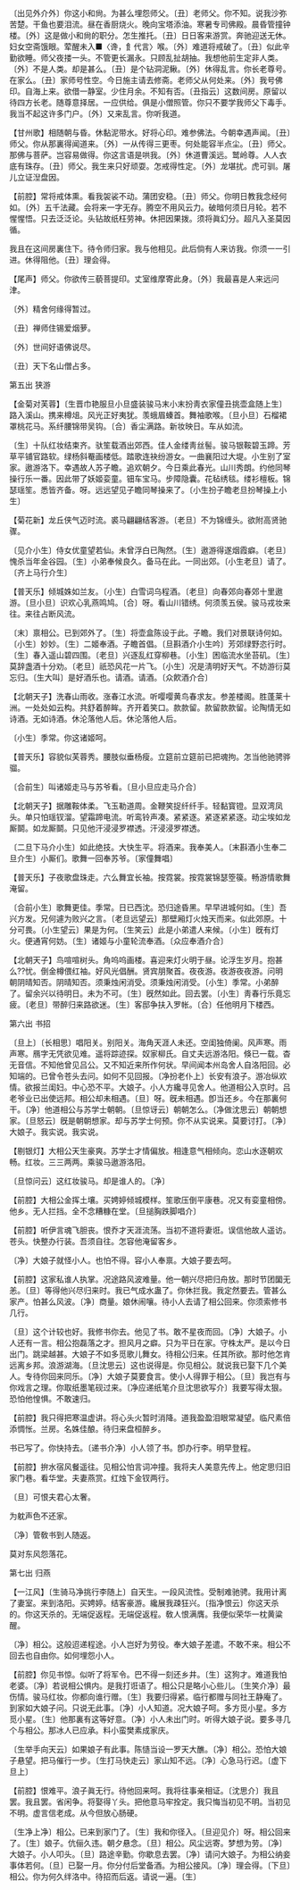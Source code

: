 <!-- { "loadSidebar": true } -->
〔出见外介外〕你这小和尙。为甚么埋怨师父。〔丑〕老师父。你不知。说我沙弥苦楚。干鱼也要泪流。昼在香厨烧火。晚向宝塔添油。寒暑专司佛殿。晨昏管撞钟楼。〔外〕这是做小和尙的职分。怎生推托。〔丑〕日日客来游赏。奔驰迎送无休。妇女空斋饿眼。荤醒未入■〈谗，飠代言〉喉。〔外〕难道将戒破了。〔丑〕似此辛勤欲睡。师父夜搂一头。不管更长漏永。只顾乱扯胡抽。我想他前生定非人类。〔外〕不是人类。却是甚么。〔丑〕是个钻洞泥鳅。〔外〕休得乱言。你长老尊号。在家么。〔丑〕家师号性空。今日施主请去修斋。老师父从何处来。〔外〕我号佛印。自海上来。欲借一静室。少住月余。不知有否。〔丑指云〕这数间房。原留以待四方长老。随尊意择居。一应供给。俱是小僧照管。你只不要学我师父下毒手。我当不起这许多门户。〔外〕又来乱言。你听我道。 

【甘州歌】相随朝与昏。休黏泥带水。好将心印。难参佛法。今朝幸遇声闻。〔丑〕师父。你从那裏得闻道来。〔外〕一从传得三更枣。何处能容半点尘。〔丑〕师父。那佛与菩萨。岂容易做得。你这言语是哄我。〔外〕休道曹溪远。鹫岭尊。人人衣底有珠存。〔丑〕师父。我生来只好顽耍。怎戒得性定。〔外〕龙堪扰。虎可驯。屠儿立证湼盘因。

【前腔】常将戒体熏。看我袈裟不动。蒲团安稳。〔丑〕师父。你明日教我念经何如。〔外〕五千法藏。会将来一字无存。腾空不用风云力。破暗何须日月轮。若不惺惺悟。只去泛泛论。头钻故纸枉劳神。休把因果拨。须将眞幻分。超凡入圣莫因循。

我且在这间房裏住下。待令师归家。我与他相见。此后倘有人来访我。你须一一引进。休得阻他。〔丑〕理会得。 

【尾声】师父。你欲传三藐菩提印。丈室维摩寄此身。〔外〕我最喜是人来远问津。

〔外〕精舍何缘得暂过。

〔丑〕禅师住锡爱烟萝。

〔外〕世间好语佛说尽。

〔丑〕天下名山僧占多。 

第五出
狭游

【金菊对芙蓉】〔生晋巾艳服旦小旦盛装骏马末小末扮靑衣家僮丑挑壶盒随上生〕路入溪山。携来樽俎。风光正好夷犹。羡蛾眉螓首。舞袖歌喉。〔旦小旦〕石榴裙罩桃花马。系纤腰锦带吴钩。〔合〕香尘满路。新妆映日。车从如流。

〔生〕十队红妆结束齐。驮笙载酒出郊西。佳人金缕靑丝髻。骏马银鞍碧玉蹄。芳草平铺官路软。绿杨斜罨画楼低。踏歌连袂纷游女。一曲襄阳过大堤。小生别了室家。遨游洛下。幸遇故人苏子瞻。追欢朝夕。今日乘此春光。山川秀朗。约他同琴操行乐一番。因此带了妖姬娈童。钿车宝马。步障隐囊。花毡绣毯。缕衫檀板。锦瑟瑶笙。悉皆齐备。呀。远远望见子瞻同琴操来了。〔小生扮子瞻老旦扮琴操上小生〕 

【菊花新】龙丘侠气迈时流。裘马翩翩结客游。〔老旦〕不为锦缠头。欲附高贤驰骤。

〔见介小生〕侍女优童望若仙。未曾浮白已陶然。〔生〕遨游得遂烟霞癖。〔老旦〕愧杀当年金谷园。〔生〕小弟奉候良久。备马在此。一同出郊。〔小生老旦〕请了。〔齐上马行介生〕 

【普天乐】倾城姝如兰友。〔小生〕白雪词乌程酒。〔老旦〕向春郊向春郊十里遨游。〔旦小旦〕识欢心乳燕鸣鸠。〔合〕呀。看山川错绣。何须羡五侯。骏马戎妆来往。来往占断风流。

〔末〕禀相公。已到郊外了。〔生〕将壶盒陈设于此。子瞻。我们对景联诗何如。〔小生〕妙妙。〔生〕二姬奉酒。子瞻首倡。〔旦斟酒介小生吟〕芳郊绿野恣行时。〔生〕春入遥山碧四围。〔老旦〕兴逐乱红穿柳巷。〔小生〕困临流水坐苔矶。〔生〕莫辞盏酒十分劝。〔老旦〕祇恐风花一片飞。〔小生〕况是淸明好天气。不妨游衍莫忘归。〔生大叫〕是好酒乐也。请酒。请酒。〔众飮酒介合〕 

【北朝天子】洗春山雨收。涨春江水流。听嘤嘤黄鸟春求友。参差楼阁。胜蓬莱十洲。一处处如云构。共舒着醉眸。齐开着笑口。款款留。款留款款留。论陶情无如诗酒。无如诗酒。休沦落他人后。休沦落他人后。

〔小生〕季常。你这诸姬呵。 

【普天乐】容貌似芙蓉秀。腰肢似垂杨瘦。立筵前立筵前已把魂拘。怎当他驰骋骅骝。

〔合前生〕叫诸姬走马与苏爷看。〔旦小旦应走马介合〕 

【北朝天子】据雕鞍体柔。飞玉勒道周。金鞭笑捉纤纤手。轻黏寳镫。显双湾凤头。单只怕瑶钗溜。望霜蹄电流。听鸾铃声凑。紧紧逐。紧逐紧紧逐。动尘埃如龙厮鬬。如龙厮鬬。只见他汗浸浸罗襟透。汗浸浸罗襟透。

〔二旦下马介小生〕如此绝技。大快生平。将酒来。我奉美人。〔末斟酒小生奉二旦介生〕小厮们。歌舞一回奉苏爷。〔家僮舞唱〕 

【普天乐】子夜歌盘珠走。六么舞宜长袖。按霓裳。按霓裳锦瑟箜篌。畅游情歌舞淹留。

〔合前小生〕歌舞更佳。季常。日已西沈。恐归途昏黑。早早进城何如。〔生〕吾兴方发。兄何遽为败兴之言。〔老旦远望云〕那壁厢灯火烛天而来。似此郊原。十分可畏。〔小生望云〕果是为何。〔生笑云〕此是小弟遣人来候。〔小生〕旣有灯火。便通宵何妨。〔生〕诸姬与小童轮流奉酒。〔众应奉酒介合〕 

【北朝天子】鸟喧喧树头。角呜呜画楼。喜迎来灯火明于昼。论浮生岁月。抱甚么??忧。倒金樽偎红袖。好风光倡酬。贤宾朋聚首。夜夜游。夜游夜夜游。问明朝阴晴知否。阴晴知否。须秉烛闲消受。须秉烛闲消受。〔小生〕季常。小弟醉了。留余兴以待明日。未为不可。〔生〕旣然如此。回去罢。〔小生〕靑春行乐竟忘疲。〔老旦〕带醉归来路欲迷。〔生〕客邸争扶入罗帐。〔合〕任他明月下楼西。 

第六出
书招

〔旦上〕〔长相思〕唱阳关。别阳关。海角天涯人未还。空闺独倚阑。风声寒。雨声寒。鴈字无凭欲见难。遥将踪迹探。奴家柳氏。自丈夫远游洛阳。倏已一载。杳无音信。不知他曾见吕公。又不知近来所作何状。早间闻本州岛舍人自洛阳回。必知端的。已曾令苍头去问。如何不见回报。〔净扮老仆上〕长安有浪子。游冶纵欢情。欲报兰闺妇。中心恐不平。大娘子。小人方纔寻见舍人。他道相公入京时。吕老爷业已出使远邦。相公却未相遇。〔旦〕呀。旣未相遇。卽当还乡。今在那裏何干。〔净〕他道相公与苏学士朝朝。〔旦惊讶云〕朝朝怎么。〔净做沈思云〕朝朝想家。〔旦怒云〕旣是朝朝想家。却与苏学士何预。你不从实说来。莫要讨打。〔净〕大娘子。我实说。我实说。 

【剔银灯】大相公天生豪爽。苏学士才情偏放。相逢意气相倾向。恋山水逐朝欢畅。红妆。三三两两。乘骏马遨游洛阳。

〔旦惊问云〕这红妆骏马。却是谁人的。〔净〕 

【前腔】大相公金挥土壤。买娉婷倾城模样。笙歌压倒平康巷。况又有娈童相傍。他乡。无人拦挡。全不念糟糠在堂。〔旦搥胸跌脚唱介〕 

【前腔】听伊言魂飞胆丧。恨乔才天涯流荡。当初不道将妻诳。误信他故人遥访。苍头。快整办行装。吾须自往。怎容他淹留客乡。

〔净〕大娘子就怪小人。也怕不得。容小人奉禀。大娘子要去呵。 

【前腔】这家私谁人执掌。况途路风波难量。他一朝兴尽把归舟放。那时节团圞无恙。〔旦〕等得他兴尽归来时。我已气成水蛊了。你休拦我。我定然要去。管甚么家产。怕甚么风波。〔净〕商量。娘休闹嚷。待小人去请了相公回来。你须索修书几行。

〔旦〕这个计较也好。我修书你去。他见了书。敢不星夜而回。〔净〕大娘子。小人还有一言。相公抱磊落之才。担风月之癖。只为平日在家。守株太严。是以今日出门。跳梁越甚。大娘子不如多觅歌儿舞女。待相公归来。任其所欲。那时他怎肯远离乡邦。浪游湖海。〔旦沈思云〕这也说得是。你见相公。就说我已娶下几个美人。专待你回来同乐。〔净〕大娘子莫要食言。使小人得罪于相公。〔旦〕我岂有与你戏言之理。你取纸墨笔砚过来。〔净应递纸笔介旦沈思欲写介〕我要写得太狠。恐怕他惶惧。不敢速归。 

【前腔】我只得把寒温虚讲。将心头火暂时消降。道我盈盈泪眼常凝望。临尺素倍添惆怅。兰房。名姝佳酿。待归来盘桓醉乡。

书已写了。你快持去。〔递书介净〕小人领了书。卽办行李。明早登程。 

【前腔】拚水宿风餐遥往。见相公怕言词冲撞。我将夫人美意先传上。他定思归旧家门巷。看华堂。夫妻燕赏。红烛下金钗两行。

〔旦〕可恨夫君心太奢。

为躭声色不还家。

〔净〕管敎书到人随返。

莫对东风怨落花。 

第七出
归燕

【一江风】〔生骑马净挑行李随上〕自天生。一段风流性。受制难驰骋。我用计离了妻室。来到洛阳。买娉婷。结客豪游。纔展我疎狂兴。〔指净恨云〕你这天杀的。你这天杀的。无端促返程。无端促返程。敎人恨满膺。我便似荣华一枕黄粱醒。

〔净〕相公。这般迢递程途。小人岂好为劳役。奉大娘子差遣。不敢不来。相公不回去也自由你。如何埋怨小人。 

【前腔】你见书惊。似听了将军令。巴不得一刻还乡井。〔生〕这狗才。难道我怕老婆。〔净〕若说相公惧内。是我打诳语了。相公只是略小心些儿。〔生笑介净〕最伤情。骏马红妆。你都向谁行赠。〔生〕我要归得紧。临行都赠与同社王静庵了。到家如大娘子问。只说无此事。〔净〕小人知道。况大娘子呵。多方觅小星。多方觅小星。〔生〕他那裏有这等好意。〔净〕小人未出门时。听得大娘子说。要多寻几个与相公。那冰人已应承。料小蛮樊素成家庆。

〔生举手向天云〕如果娘子有此事。陈慥当设一罗天大醮。〔净〕相公。恐怕大娘子悬望。把马催行一步。〔生打马快走云〕家山知不远。〔净〕心急马行迟。〔虚下旦上〕 

【前腔】恨难平。浪子眞无行。待他回来呵。我将往事亲相证。〔沈思介〕我且罢。我且罢。省闲争。将娶得丫头。把他意马牢拴定。我只悔当初见不明。当初见不明。虚言信老成。从今但放心肠硬。

〔生净上净〕相公。已来到家门了。〔生〕我和你径入。〔旦迎见介〕呀。相公回来了。〔生〕娘子。伉俪久违。朝夕悬念。〔旦〕相公。风尘远寄。梦想为劳。〔净〕大娘子。小人叩头。〔旦〕路途辛勤。你歇息去罢。〔净〕请问大娘子。为相公纳妾事体若何。〔旦〕已娶一月。你分付后堂备酒。为相公接风。〔净〕理会得。〔下旦〕相公。你为何久绊洛中。待招而后返。请说一遍。〔生〕 

